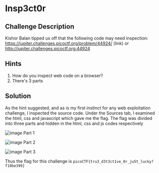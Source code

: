 # Insp3ct0r

## Challenge Description

Kishor Balan tipped us off that the following code may need inspection: https://jupiter.challenges.picoctf.org/problem/44924/ (link) or http://jupiter.challenges.picoctf.org:44924

## Hints

1. How do you inspect web code on a browser?
2. There's 3 parts

## Solution

As the hint suggested, and as is my first instinct for any web exploitation challenge, I inspected the source code. Under the Sources tab, I examined the html, css and javascript which gave me the flag. The flag was divided into three parts and hidden in the html, css and js codes respectively

![image](https://github.com/user-attachments/assets/59369ab2-7c70-414c-94dc-d2237ff4eedd)
Part 1

![image](https://github.com/user-attachments/assets/cae41070-9707-4ea8-887d-93e097f106c0)
Part 2

![image](https://github.com/user-attachments/assets/6287aa4a-51e8-411e-bc84-31c64fc446a1)
Part 3

Thus the flag for this challenge is `picoCTF{tru3_d3t3ct1ve_0r_ju5t_lucky?f10be399}`
